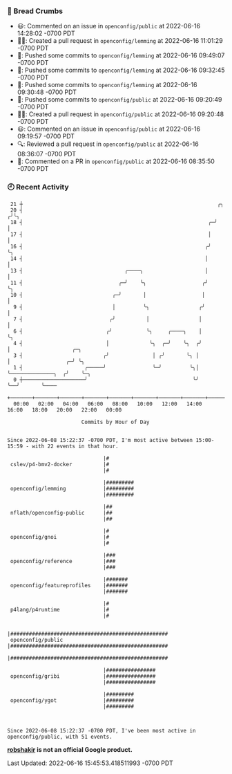 ### 🍞 Bread Crumbs

 * 😃: Commented on an issue in `openconfig/public` at 2022-06-16 14:28:02 -0700 PDT
 * ✍🏼: Created a pull request in `openconfig/lemming` at 2022-06-16 11:01:29 -0700 PDT
 * 🚢: Pushed some commits to `openconfig/lemming` at 2022-06-16 09:49:07 -0700 PDT
 * 🚢: Pushed some commits to `openconfig/lemming` at 2022-06-16 09:32:45 -0700 PDT
 * 🚢: Pushed some commits to `openconfig/lemming` at 2022-06-16 09:30:48 -0700 PDT
 * 🚢: Pushed some commits to `openconfig/public` at 2022-06-16 09:20:49 -0700 PDT
 * ✍🏼: Created a pull request in `openconfig/public` at 2022-06-16 09:20:48 -0700 PDT
 * 😃: Commented on an issue in `openconfig/public` at 2022-06-16 09:19:57 -0700 PDT
 * 🔍: Reviewed a pull request in  `openconfig/public` at 2022-06-16 08:36:07 -0700 PDT
 * 💬: Commented on a PR in  `openconfig/public` at 2022-06-16 08:35:50 -0700 PDT

### 🕘 Recent Activity
```
 21 ┼                                                               ╭╮
 20 ┤                                                              ╭╯╰╮
 18 ┤                                                            ╭─╯  │
 17 ┤                                                            │    │
 16 ┤                                                           ╭╯    ╰╮
 14 ┤                                                           │      │
 13 ┤                                 ╭────╮                    │      │
 11 ┤                               ╭─╯    ╰╮                  ╭╯      ╰╮
 10 ┤                             ╭─╯       │                  │        │
  9 ┤                             │         ╰╮                ╭╯        │
  7 ┤                            ╭╯          │                │         │
  6 ┤                           ╭╯           ╰╮     ╭────╮    │         ╰╮
  4 ┤                           │             ╰╮  ╭─╯    ╰╮  ╭╯          │                    ╭─╮
  3 ┤                          ╭╯              │ ╭╯       ╰╮ │           │                  ╭─╯ ╰╮
  1 ┤                    ╭─────╯               ╰─╯         ╰╮│           ╰──────────────╮  ╭╯    ╰─╮
  0 ┼────────────────────╯                                  ╰╯                          ╰──╯       ╰────
    +───────+───────+───────+───────+───────+───────+───────+───────+───────+───────+───────+───────+────
  00:00   02:00   04:00   06:00   08:00   10:00   12:00   14:00   16:00   18:00   20:00   22:00   00:00   

						Commits by Hour of Day


Since 2022-06-08 15:22:37 -0700 PDT, I'm most active between 15:00-15:59 - with 22 events in that hour.

```



```
                               |#
 cslev/p4-bmv2-docker          |#
                               |#

                               |#########
 openconfig/lemming            |#########
                               |#########

                               |##
 nflath/openconfig-public      |##
                               |##

                               |#
 openconfig/gnoi               |#
                               |#

                               |###
 openconfig/reference          |###
                               |###

                               |#######
 openconfig/featureprofiles    |#######
                               |#######

                               |#
 p4lang/p4runtime              |#
                               |#

                               |###################################################
 openconfig/public             |###################################################
                               |###################################################

                               |################
 openconfig/gribi              |################
                               |################

                               |#########
 openconfig/ygot               |#########
                               |#########



Since 2022-06-08 15:22:37 -0700 PDT, I've been most active in openconfig/public, with 51 events.

```
**[robshakir](mailto:robjs@google.com) is not an official Google product.**  


Last Updated: 2022-06-16 15:45:53.418511993 -0700 PDT
